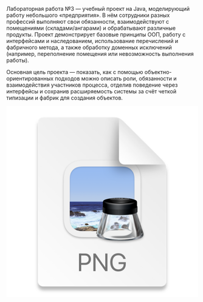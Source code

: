 Лабораторная работа №3 — учебный проект на Java, моделирующий работу небольшого «предприятия». В нём сотрудники разных
профессий выполняют свои обязанности, взаимодействуют с помещениями (складами/ангарами) и обрабатывают различные
продукты. Проект демонстрирует базовые принципы ООП, работу с интерфейсами и наследованием, использование перечислений и
фабричного метода, а также обработку доменных исключений (например, переполнение помещения или невозможность выполнения
работы).

Основная цель проекта — показать, как с помощью объектно-ориентированных подходов можно описать роли, обязанности и
взаимодействия участников процесса, отделив поведение через интерфейсы и сохранив расширяемость системы за счёт четкой
типизации и фабрик для создания объектов. 

![img.png](img.png)